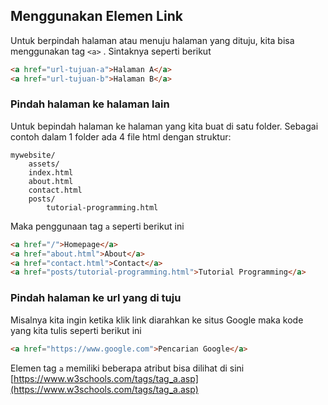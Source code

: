 ## Menggunakan Elemen Link
Untuk berpindah halaman atau menuju halaman yang dituju, kita bisa menggunakan tag `<a>` .  Sintaknya seperti berikut

```html
<a href="url-tujuan-a">Halaman A</a> 
<a href="url-tujuan-b">Halaman B</a> 
```

### Pindah halaman ke halaman lain
Untuk bepindah halaman ke halaman yang kita buat di satu folder. Sebagai contoh dalam 1 folder ada 4 file html dengan struktur:
```
mywebsite/
	assets/
	index.html
	about.html
	contact.html
	posts/
		tutorial-programming.html
```

Maka penggunaan tag `a` seperti berikut ini
```html
<a href="/">Homepage</a>
<a href="about.html">About</a>
<a href="contact.html">Contact</a>
<a href="posts/tutorial-programming.html">Tutorial Programming</a>
```

### Pindah halaman ke url yang di tuju
Misalnya kita ingin ketika klik link diarahkan ke situs Google maka kode yang kita tulis seperti berikut ini
```html
<a href="https://www.google.com">Pencarian Google</a>
```

Elemen tag `a` memiliki beberapa atribut bisa dilihat di sini 
[https://www.w3schools.com/tags/tag_a.asp](https://www.w3schools.com/tags/tag_a.asp)
